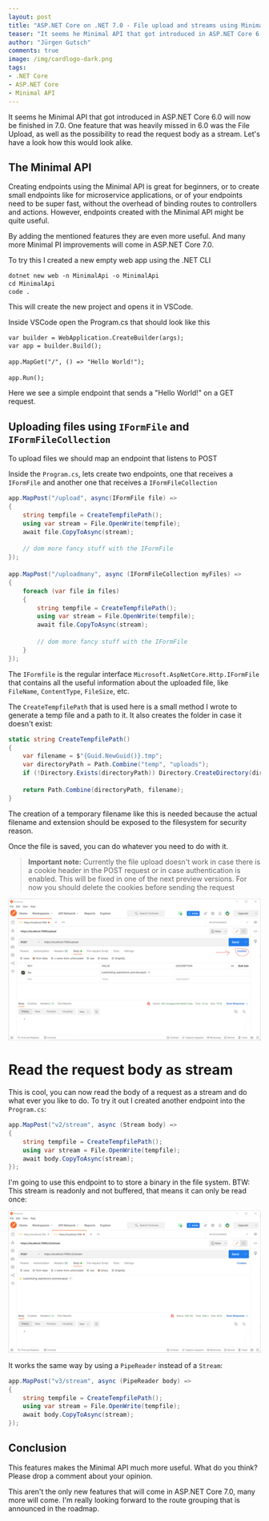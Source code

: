 ```yaml
---
layout: post
title: "ASP.NET Core on .NET 7.0 - File upload and streams using Minimal API"
teaser: "It seems he Minimal API that got introduced in ASP.NET Core 6.0 will now be finished in 7.0. One feature that was heavily missed in 6.0 was the File Upload, as well as the possibility to read the request body as a stream. Let's have a look how this would look alike. "
author: "Jürgen Gutsch"
comments: true
image: /img/cardlogo-dark.png
tags: 
- .NET Core
- ASP.NET Core
- Minimal API
---
```


It seems he Minimal API that got introduced in ASP.NET Core 6.0 will now be finished in 7.0. One feature that was heavily missed in 6.0 was the File Upload, as well as the possibility to read the request body as a stream. Let's have a look how this would look alike. 

## The Minimal API

Creating endpoints using the Minimal API is great for beginners, or to create small endpoints like for microservice applications, or of your endpoints need to be super fast, without the overhead of binding routes to controllers and actions. However, endpoints created with the Minimal API might be quite useful. 

By adding the mentioned features they are even more useful. And many more Minimal PI improvements will come in ASP.NET Core 7.0.

 To try this I created a new empty web app using the .NET CLI

```shell
dotnet new web -n MinimalApi -o MinimalApi
cd MinimalApi
code .
```

This will create the new project and opens it in VSCode.

Inside VSCode open the Program.cs that should look like this

```Csharp
var builder = WebApplication.CreateBuilder(args);
var app = builder.Build();

app.MapGet("/", () => "Hello World!");

app.Run();
```

Here we see a simple endpoint that sends a "Hello World!" on a GET request.

## Uploading files using `IFormFile` and `IFormFileCollection`

To upload files we should map an endpoint that listens to POST

Inside the `Program.cs`, lets create two endpoints, one that receives a `IFormFile` and another one that receives a `IFormFileCollection`

```csharp
app.MapPost("/upload", async(IFormFile file) =>
{
    string tempfile = CreateTempfilePath();
    using var stream = File.OpenWrite(tempfile);
    await file.CopyToAsync(stream);

    // dom more fancy stuff with the IFormFile
});

app.MapPost("/uploadmany", async (IFormFileCollection myFiles) => 
{
    foreach (var file in files)
    {
        string tempfile = CreateTempfilePath();
        using var stream = File.OpenWrite(tempfile);
        await file.CopyToAsync(stream);

        // dom more fancy stuff with the IFormFile
    }
});
```

The `IFormfile` is the regular interface `Microsoft.AspNetCore.Http.IFormFile` that contains all the useful information about the uploaded file, like `FileName`, `ContentType`, `FileSize`, etc.

The `CreateTempfilePath` that is used here is a small method I wrote to generate a temp file and a path to it. It also creates the folder in case it doesn't exist:

```csharp
static string CreateTempfilePath()
{
    var filename = $"{Guid.NewGuid()}.tmp";
    var directoryPath = Path.Combine("temp", "uploads");
    if (!Directory.Exists(directoryPath)) Directory.CreateDirectory(directoryPath);

    return Path.Combine(directoryPath, filename);
}
```

The creation of a temporary filename like this is needed because the actual filename and extension should be exposed to the filesystem for security reason.

Once the file is saved, you can do whatever you need to do with it. 

> **Important note:**
> Currently the file upload doesn't work in case there is a cookie header in the POST request or in case authentication is enabled. This will be fixed in one of the next preview versions. For now you should delete the cookies before sending the request

![image-20220402213039253](../img/aspnetcore7/iformfile.png)

# Read the request body as stream

This is cool, you can now read the body of a request as a stream and do what ever you like to do. To try it out I created another endpoint into the `Program.cs`:

```csharp
app.MapPost("v2/stream", async (Stream body) =>
{
    string tempfile = CreateTempfilePath();
    using var stream = File.OpenWrite(tempfile);
    await body.CopyToAsync(stream);
});
```

I'm going to use this endpoint to to store a binary in the file system. BTW: This stream is readonly and not buffered, that means it can only be read once:

![image-20220402225652537](../img/aspnetcore7/stream.png)

It works the same way by using a `PipeReader` instead of a `Stream`:

```csharp
app.MapPost("v3/stream", async (PipeReader body) =>
{
    string tempfile = CreateTempfilePath();
    using var stream = File.OpenWrite(tempfile);
    await body.CopyToAsync(stream);
});
```

## Conclusion

This features makes the Minimal API much more useful. What do you think? Please drop a comment about your opinion.

This aren't the only new features that will come in ASP.NET Core 7.0, many more will come. I'm really looking forward to the route grouping that is announced in the roadmap. 
